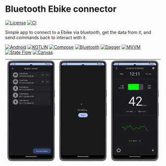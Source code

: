 Bluetooth Ebike connector
=====

[![License](https://img.shields.io/badge/License-MIT-blue.svg)](https://github.com/EndikaCo/Bluetooth_bike/LICENSE)
[![CI](https://github.com/EndikaCo/app_bluetooth_bike/actions/workflows/testing.yml/badge.svg)](https://github.com/EndikaCo/Bluetooth_bike/actions/workflows/testing.yml)

Simple app to connect to a Ebike via bluetooth, get the data from it, and send commands back to
interact with it.

[![Android](https://img.shields.io/badge/Android-grey?style=&logo=android&logoColor=green)](https://www.android.com/)
[![KOTLIN](https://img.shields.io/badge/Kotlin-grey?style=none&logo=Kotlin&logoColor=-5C2D91)](https://kotlinlang.org/)
[![Compose](https://img.shields.io/badge/Jetpack_Compose-blue?style=none&logo=)](https://kotlinlang.org/)
[![Bluetooth](https://img.shields.io/badge/bluetooth-grey?style=none&logo=bluetooth&logoColor=white)]()
[![Dagger](https://img.shields.io/badge/Dagger_Hilt-grey?style=&logo=)]()
[![MVVM](https://img.shields.io/badge/MVVM-orange?style=&logo=)]()
[![State Flow](https://img.shields.io/badge/State_Flow-grey?style=&logo=)]()
[![Canvas](https://img.shields.io/badge/canvas-grey?style=none&logo=canvas&logoColor=white)]()

| ![devicesScreen](images/img_1.png) | ![img_3.png](images/img_2.png) | ![bikeScreen](images/img_3.png) |
|------------------------------------|-------------------------|---------------------------------|

